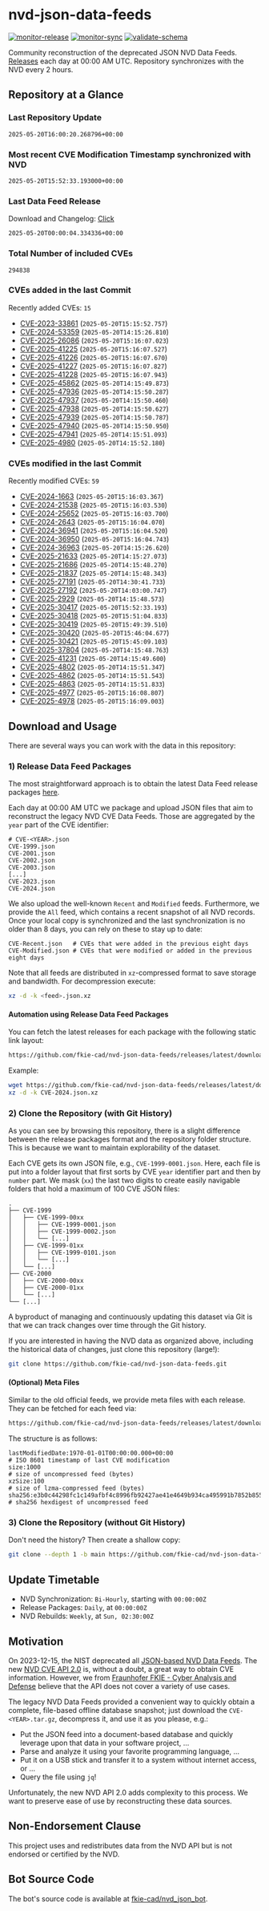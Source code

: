 # nvd-json-data-feeds

[![monitor-release](https://github.com/fkie-cad/nvd-json-data-feeds/actions/workflows/monitor_release.yml/badge.svg)](https://github.com/fkie-cad/nvd-json-data-feeds/actions/workflows/monitor_release.yml)
[![monitor-sync](https://github.com/fkie-cad/nvd-json-data-feeds/actions/workflows/monitor_sync.yml/badge.svg)](https://github.com/fkie-cad/nvd-json-data-feeds/actions/workflows/monitor_sync.yml)
[![validate-schema](https://github.com/fkie-cad/nvd-json-data-feeds/actions/workflows/validate_schema.yml/badge.svg)](https://github.com/fkie-cad/nvd-json-data-feeds/actions/workflows/validate_schema.yml)

Community reconstruction of the deprecated JSON NVD Data Feeds.
[Releases](https://github.com/fkie-cad/nvd-json-data-feeds/releases/latest) each day at 00:00 AM UTC.
Repository synchronizes with the NVD every 2 hours.

## Repository at a Glance

### Last Repository Update

```plain
2025-05-20T16:00:20.268796+00:00
```

### Most recent CVE Modification Timestamp synchronized with NVD

```plain
2025-05-20T15:52:33.193000+00:00
```

### Last Data Feed Release

Download and Changelog: [Click](https://github.com/fkie-cad/nvd-json-data-feeds/releases/latest)

```plain
2025-05-20T00:00:04.334336+00:00
```

### Total Number of included CVEs

```plain
294838
```

### CVEs added in the last Commit

Recently added CVEs: `15`

- [CVE-2023-33861](CVE-2023/CVE-2023-338xx/CVE-2023-33861.json) (`2025-05-20T15:15:52.757`)
- [CVE-2024-53359](CVE-2024/CVE-2024-533xx/CVE-2024-53359.json) (`2025-05-20T14:15:26.810`)
- [CVE-2025-26086](CVE-2025/CVE-2025-260xx/CVE-2025-26086.json) (`2025-05-20T15:16:07.023`)
- [CVE-2025-41225](CVE-2025/CVE-2025-412xx/CVE-2025-41225.json) (`2025-05-20T15:16:07.527`)
- [CVE-2025-41226](CVE-2025/CVE-2025-412xx/CVE-2025-41226.json) (`2025-05-20T15:16:07.670`)
- [CVE-2025-41227](CVE-2025/CVE-2025-412xx/CVE-2025-41227.json) (`2025-05-20T15:16:07.827`)
- [CVE-2025-41228](CVE-2025/CVE-2025-412xx/CVE-2025-41228.json) (`2025-05-20T15:16:07.943`)
- [CVE-2025-45862](CVE-2025/CVE-2025-458xx/CVE-2025-45862.json) (`2025-05-20T14:15:49.873`)
- [CVE-2025-47936](CVE-2025/CVE-2025-479xx/CVE-2025-47936.json) (`2025-05-20T14:15:50.287`)
- [CVE-2025-47937](CVE-2025/CVE-2025-479xx/CVE-2025-47937.json) (`2025-05-20T14:15:50.460`)
- [CVE-2025-47938](CVE-2025/CVE-2025-479xx/CVE-2025-47938.json) (`2025-05-20T14:15:50.627`)
- [CVE-2025-47939](CVE-2025/CVE-2025-479xx/CVE-2025-47939.json) (`2025-05-20T14:15:50.787`)
- [CVE-2025-47940](CVE-2025/CVE-2025-479xx/CVE-2025-47940.json) (`2025-05-20T14:15:50.950`)
- [CVE-2025-47941](CVE-2025/CVE-2025-479xx/CVE-2025-47941.json) (`2025-05-20T14:15:51.093`)
- [CVE-2025-4980](CVE-2025/CVE-2025-49xx/CVE-2025-4980.json) (`2025-05-20T14:15:52.180`)


### CVEs modified in the last Commit

Recently modified CVEs: `59`

- [CVE-2024-1663](CVE-2024/CVE-2024-16xx/CVE-2024-1663.json) (`2025-05-20T15:16:03.367`)
- [CVE-2024-21538](CVE-2024/CVE-2024-215xx/CVE-2024-21538.json) (`2025-05-20T15:16:03.530`)
- [CVE-2024-25652](CVE-2024/CVE-2024-256xx/CVE-2024-25652.json) (`2025-05-20T15:16:03.700`)
- [CVE-2024-2643](CVE-2024/CVE-2024-26xx/CVE-2024-2643.json) (`2025-05-20T15:16:04.070`)
- [CVE-2024-36941](CVE-2024/CVE-2024-369xx/CVE-2024-36941.json) (`2025-05-20T15:16:04.520`)
- [CVE-2024-36950](CVE-2024/CVE-2024-369xx/CVE-2024-36950.json) (`2025-05-20T15:16:04.743`)
- [CVE-2024-36963](CVE-2024/CVE-2024-369xx/CVE-2024-36963.json) (`2025-05-20T14:15:26.620`)
- [CVE-2025-21633](CVE-2025/CVE-2025-216xx/CVE-2025-21633.json) (`2025-05-20T14:15:27.073`)
- [CVE-2025-21686](CVE-2025/CVE-2025-216xx/CVE-2025-21686.json) (`2025-05-20T14:15:48.270`)
- [CVE-2025-21837](CVE-2025/CVE-2025-218xx/CVE-2025-21837.json) (`2025-05-20T14:15:48.343`)
- [CVE-2025-27191](CVE-2025/CVE-2025-271xx/CVE-2025-27191.json) (`2025-05-20T14:30:41.733`)
- [CVE-2025-27192](CVE-2025/CVE-2025-271xx/CVE-2025-27192.json) (`2025-05-20T14:03:00.747`)
- [CVE-2025-2929](CVE-2025/CVE-2025-29xx/CVE-2025-2929.json) (`2025-05-20T14:15:48.573`)
- [CVE-2025-30417](CVE-2025/CVE-2025-304xx/CVE-2025-30417.json) (`2025-05-20T15:52:33.193`)
- [CVE-2025-30418](CVE-2025/CVE-2025-304xx/CVE-2025-30418.json) (`2025-05-20T15:51:04.833`)
- [CVE-2025-30419](CVE-2025/CVE-2025-304xx/CVE-2025-30419.json) (`2025-05-20T15:49:39.510`)
- [CVE-2025-30420](CVE-2025/CVE-2025-304xx/CVE-2025-30420.json) (`2025-05-20T15:46:04.677`)
- [CVE-2025-30421](CVE-2025/CVE-2025-304xx/CVE-2025-30421.json) (`2025-05-20T15:45:09.103`)
- [CVE-2025-37804](CVE-2025/CVE-2025-378xx/CVE-2025-37804.json) (`2025-05-20T14:15:48.763`)
- [CVE-2025-41231](CVE-2025/CVE-2025-412xx/CVE-2025-41231.json) (`2025-05-20T14:15:49.600`)
- [CVE-2025-4802](CVE-2025/CVE-2025-48xx/CVE-2025-4802.json) (`2025-05-20T14:15:51.347`)
- [CVE-2025-4862](CVE-2025/CVE-2025-48xx/CVE-2025-4862.json) (`2025-05-20T14:15:51.543`)
- [CVE-2025-4863](CVE-2025/CVE-2025-48xx/CVE-2025-4863.json) (`2025-05-20T14:15:51.833`)
- [CVE-2025-4977](CVE-2025/CVE-2025-49xx/CVE-2025-4977.json) (`2025-05-20T15:16:08.807`)
- [CVE-2025-4978](CVE-2025/CVE-2025-49xx/CVE-2025-4978.json) (`2025-05-20T15:16:09.003`)


## Download and Usage

There are several ways you can work with the data in this repository:

### 1) Release Data Feed Packages

The most straightforward approach is to obtain the latest Data Feed release packages [here](https://github.com/fkie-cad/nvd-json-data-feeds/releases/latest).

Each day at 00:00 AM UTC we package and upload JSON files that aim to reconstruct the legacy NVD CVE Data Feeds.
Those are aggregated by the `year` part of the CVE identifier:

```
# CVE-<YEAR>.json
CVE-1999.json
CVE-2001.json
CVE-2002.json
CVE-2003.json
[...]
CVE-2023.json
CVE-2024.json
```

We also upload the well-known `Recent` and `Modified` feeds.
Furthermore, we provide the `All` feed, which contains a recent snapshot of all NVD records.
Once your local copy is synchronized and the last synchronization is no older than 8 days, you can rely on these to stay up to date:

```plain
CVE-Recent.json   # CVEs that were added in the previous eight days
CVE-Modified.json # CVEs that were modified or added in the previous eight days
```

Note that all feeds are distributed in `xz`-compressed format to save storage and bandwidth.
For decompression execute:

```sh
xz -d -k <feed>.json.xz
```

#### Automation using Release Data Feed Packages

You can fetch the latest releases for each package with the following static link layout:

```sh
https://github.com/fkie-cad/nvd-json-data-feeds/releases/latest/download/CVE-<YEAR>.json.xz
```

Example:

```sh
wget https://github.com/fkie-cad/nvd-json-data-feeds/releases/latest/download/CVE-2024.json.xz
xz -d -k CVE-2024.json.xz
```

### 2) Clone the Repository (with Git History)

As you can see by browsing this repository, there is a slight difference between the release packages format and the repository folder structure.
This is because we want to maintain explorability of the dataset.

Each CVE gets its own JSON file, e.g., `CVE-1999-0001.json`.
Here, each file is put into a folder layout that first sorts by CVE `year` identifier part and then by `number` part.
We mask (`xx`) the last two digits to create easily navigable folders that hold a maximum of 100 CVE JSON files:

```plain
.
├── CVE-1999
│   ├── CVE-1999-00xx
│   │   ├── CVE-1999-0001.json
│   │   ├── CVE-1999-0002.json
│   │   └── [...]
│   ├── CVE-1999-01xx
│   │   ├── CVE-1999-0101.json
│   │   └── [...]
│   └── [...]
├── CVE-2000
│   ├── CVE-2000-00xx
│   ├── CVE-2000-01xx
│   └── [...]
└── [...]
```

A byproduct of managing and continuously updating this dataset via Git is that we can track changes over time through the Git history.

If you are interested in having the NVD data as organized above, including the historical data of changes, just clone this repository (large!):

```sh
git clone https://github.com/fkie-cad/nvd-json-data-feeds.git
```

#### (Optional) Meta Files

Similar to the old official feeds, we provide meta files with each release. They can be fetched for each feed via:

```sh
https://github.com/fkie-cad/nvd-json-data-feeds/releases/latest/download/CVE-<YEAR>.meta
```

The structure is as follows:

```plain
lastModifiedDate:1970-01-01T00:00:00.000+00:00                          # ISO 8601 timestamp of last CVE modification
size:1000                                                               # size of uncompressed feed (bytes)
xzSize:100                                                              # size of lzma-compressed feed (bytes)
sha256:e3b0c44298fc1c149afbf4c8996fb92427ae41e4649b934ca495991b7852b855 # sha256 hexdigest of uncompressed feed
```

### 3) Clone the Repository (without Git History)

Don't need the history? Then create a shallow copy:

```sh
git clone --depth 1 -b main https://github.com/fkie-cad/nvd-json-data-feeds.git
```


## Update Timetable

* NVD Synchronization: `Bi-Hourly`, starting with `00:00:00Z`
* Release Packages: `Daily`, at `00:00:00Z`
* NVD Rebuilds: `Weekly`, at `Sun, 02:30:00Z`


## Motivation

On 2023-12-15, the NIST deprecated all [JSON-based NVD Data Feeds](https://nvd.nist.gov/vuln/data-feeds#divRetirementBanner-1).
The new [NVD CVE API 2.0](https://nvd.nist.gov/developers/vulnerabilities) is, without a doubt, a great way to obtain CVE information.
However, we from [Fraunhofer FKIE - Cyber Analysis and Defense](https://www.fkie.fraunhofer.de/en/departments/cad.html) believe that the API does not cover a variety of use cases.

The legacy NVD Data Feeds provided a convenient way to quickly obtain a complete, file-based offline database snapshot; just download the `CVE-<YEAR>.tar.gz`, decompress it, and use it as you please, e.g.:

- Put the JSON feed into a document-based database and quickly leverage upon that data in your software project, ...
- Parse and analyze it using your favorite programming language, ...
- Put it on a USB stick and transfer it to a system without internet access, or ...
- Query the file using `jq`!

Unfortunately, the new NVD API 2.0 adds complexity to this process.
We want to preserve ease of use by reconstructing these data sources.

## Non-Endorsement Clause

This project uses and redistributes data from the NVD API but is not endorsed or certified by the NVD.

## Bot Source Code

The bot's source code is available at [fkie-cad/nvd\_json\_bot](https://github.com/fkie-cad/nvd_json_bot).